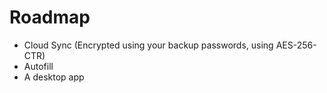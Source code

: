# Roadmap

- Cloud Sync (Encrypted using your backup passwords, using AES-256-CTR)
- Autofill
- A desktop app
